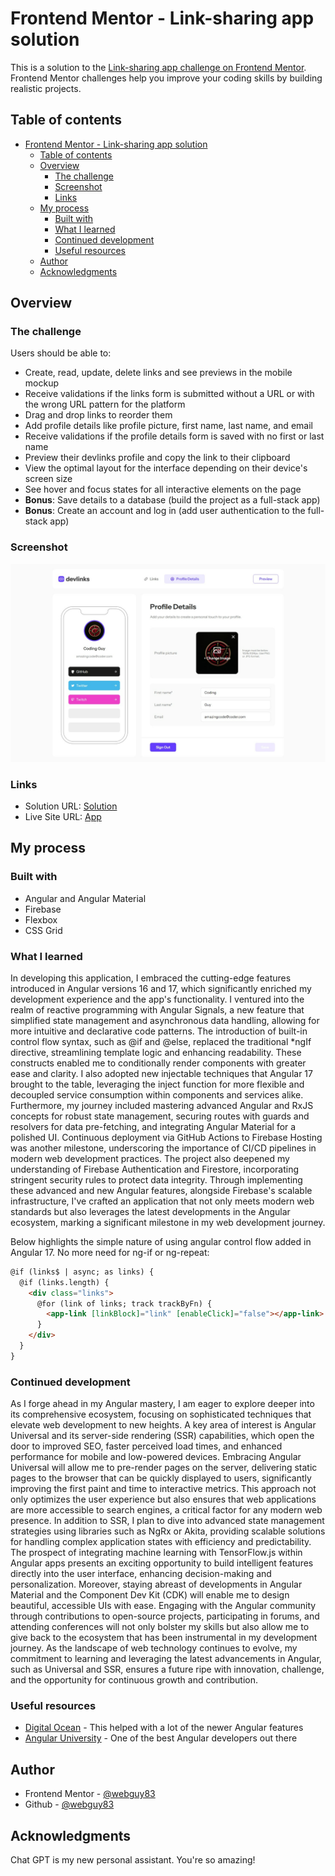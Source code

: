 # Frontend Mentor - Link-sharing app solution

This is a solution to the [Link-sharing app challenge on Frontend Mentor](https://www.frontendmentor.io/challenges/linksharing-app-Fbt7yweGsT). Frontend Mentor challenges help you improve your coding skills by building realistic projects. 

## Table of contents

- [Frontend Mentor - Link-sharing app solution](#frontend-mentor---link-sharing-app-solution)
  - [Table of contents](#table-of-contents)
  - [Overview](#overview)
    - [The challenge](#the-challenge)
    - [Screenshot](#screenshot)
    - [Links](#links)
  - [My process](#my-process)
    - [Built with](#built-with)
    - [What I learned](#what-i-learned)
    - [Continued development](#continued-development)
    - [Useful resources](#useful-resources)
  - [Author](#author)
  - [Acknowledgments](#acknowledgments)

## Overview

### The challenge

Users should be able to:

- Create, read, update, delete links and see previews in the mobile mockup
- Receive validations if the links form is submitted without a URL or with the wrong URL pattern for the platform
- Drag and drop links to reorder them
- Add profile details like profile picture, first name, last name, and email
- Receive validations if the profile details form is saved with no first or last name
- Preview their devlinks profile and copy the link to their clipboard
- View the optimal layout for the interface depending on their device's screen size
- See hover and focus states for all interactive elements on the page
- **Bonus**: Save details to a database (build the project as a full-stack app)
- **Bonus**: Create an account and log in (add user authentication to the full-stack app)

### Screenshot

![](./link-sharing.png)

### Links

- Solution URL: [Solution](https://www.frontendmentor.io/solutions/linksharing-app-built-in-angular-17-and-firebase-PrzOvLiE_W)
- Live Site URL: [App](https://frontendmentor-linksharing.web.app/)

## My process

### Built with

- Angular and Angular Material
- Firebase
- Flexbox
- CSS Grid

### What I learned

In developing this application, I embraced the cutting-edge features introduced in Angular versions 16 and 17, which significantly enriched my development experience and the app's functionality. I ventured into the realm of reactive programming with Angular Signals, a new feature that simplified state management and asynchronous data handling, allowing for more intuitive and declarative code patterns. The introduction of built-in control flow syntax, such as @if and @else, replaced the traditional *ngIf directive, streamlining template logic and enhancing readability. These constructs enabled me to conditionally render components with greater ease and clarity. I also adopted new injectable techniques that Angular 17 brought to the table, leveraging the inject function for more flexible and decoupled service consumption within components and services alike. Furthermore, my journey included mastering advanced Angular and RxJS concepts for robust state management, securing routes with guards and resolvers for data pre-fetching, and integrating Angular Material for a polished UI. Continuous deployment via GitHub Actions to Firebase Hosting was another milestone, underscoring the importance of CI/CD pipelines in modern web development practices. The project also deepened my understanding of Firebase Authentication and Firestore, incorporating stringent security rules to protect data integrity. Through implementing these advanced and new Angular features, alongside Firebase's scalable infrastructure, I've crafted an application that not only meets modern web standards but also leverages the latest developments in the Angular ecosystem, marking a significant milestone in my web development journey.

Below highlights the simple nature of using angular control flow added in Angular 17. No more need for ng-if or ng-repeat:

```html
@if (links$ | async; as links) {
  @if (links.length) {
    <div class="links">
      @for (link of links; track trackByFn) {
        <app-link [linkBlock]="link" [enableClick]="false"></app-link>
      }
    </div>
  }
}
```

### Continued development

As I forge ahead in my Angular mastery, I am eager to explore deeper into its comprehensive ecosystem, focusing on sophisticated techniques that elevate web development to new heights. A key area of interest is Angular Universal and its server-side rendering (SSR) capabilities, which open the door to improved SEO, faster perceived load times, and enhanced performance for mobile and low-powered devices. Embracing Angular Universal will allow me to pre-render pages on the server, delivering static pages to the browser that can be quickly displayed to users, significantly improving the first paint and time to interactive metrics. This approach not only optimizes the user experience but also ensures that web applications are more accessible to search engines, a critical factor for any modern web presence. In addition to SSR, I plan to dive into advanced state management strategies using libraries such as NgRx or Akita, providing scalable solutions for handling complex application states with efficiency and predictability. The prospect of integrating machine learning with TensorFlow.js within Angular apps presents an exciting opportunity to build intelligent features directly into the user interface, enhancing decision-making and personalization. Moreover, staying abreast of developments in Angular Material and the Component Dev Kit (CDK) will enable me to design beautiful, accessible UIs with ease. Engaging with the Angular community through contributions to open-source projects, participating in forums, and attending conferences will not only bolster my skills but also allow me to give back to the ecosystem that has been instrumental in my development journey. As the landscape of web technology continues to evolve, my commitment to learning and leveraging the latest advancements in Angular, such as Universal and SSR, ensures a future ripe with innovation, challenge, and the opportunity for continuous growth and contribution.


### Useful resources

- [Digital Ocean](https://www.digitalocean.com/community/tutorials/getting-started-with-angular-using-the-angular-cli) - This helped with a lot of the newer Angular features
- [Angular University](https://blog.angular-university.io/) - One of the best Angular developers out there

## Author

- Frontend Mentor - [@webguy83](https://www.frontendmentor.io/profile/webguy83)
- Github - [@webguy83](https://www.github.com/webguy83)


## Acknowledgments

Chat GPT is my new personal assistant. You're so amazing!
